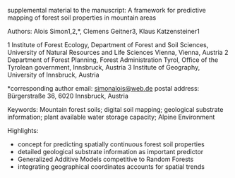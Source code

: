supplemental material to the manuscript:
A framework for predictive mapping of forest soil properties in mountain areas

Authors: Alois Simon1,2,*, Clemens Geitner3, Klaus Katzensteiner1

1 Institute of Forest Ecology, Department of Forest and Soil Sciences, University of Natural Resources and Life Sciences Vienna, Vienna, Austria
2 Department of Forest Planning, Forest Administration Tyrol, Office of the Tyrolean government, Innsbruck, Austria
3 Institute of Geography, University of Innsbruck, Austria

*corresponding author 
email: simonalois@web.de
postal address: Bürgerstraße 36, 6020 Innsbruck, Austria

Keywords:
Mountain forest soils; digital soil mapping; geological substrate information; plant available water storage capacity; Alpine Environment

Highlights: 
- concept for predicting spatially continuous forest soil properties
- detailed geological substrate information as important predictor  
- Generalized Additive Models competitive to Random Forests
- integrating geographical coordinates accounts for spatial trends 
